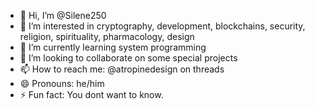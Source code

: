 - 👋 Hi, I’m @Silene250
- 👀 I’m interested in cryptography, development, blockchains, security, religion, spirituality, pharmacology, design
- 🌱 I’m currently learning system programming
- 💞️ I’m looking to collaborate on some special projects
- 📫 How to reach me: @atropinedesign on threads
- 😄 Pronouns: he/him
- ⚡ Fun fact: You dont want to know.

<!---
Silene250/Silene250 is a ✨ special ✨ repository because its `README.md` (this file) appears on your GitHub profile.
You can click the Preview link to take a look at your changes.
--->
